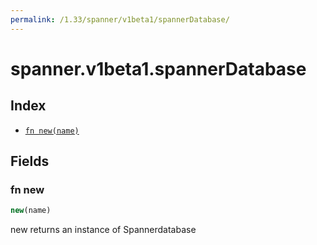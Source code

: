 ```yaml
---
permalink: /1.33/spanner/v1beta1/spannerDatabase/
---
```


# spanner.v1beta1.spannerDatabase



## Index

* [`fn new(name)`](#fn-new)

## Fields

### fn new

```ts
new(name)
```

new returns an instance of Spannerdatabase